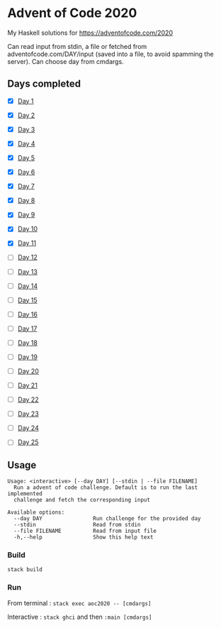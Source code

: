 # Advent of Code 2020 

My Haskell solutions for https://adventofcode.com/2020


Can read input from stdin, a file or fetched from adventofcode.com/DAY/input (saved into a file, to avoid spamming the server).
Can choose day from cmdargs.
  

## Days completed

- [x] [Day 1](https://github.com/morteako/aoc2020/blob/main/src/Day/Day01.hs)
- [x] [Day 2](https://github.com/morteako/aoc2020/blob/main/src/Day/Day02.hs)
- [x] [Day 3](https://github.com/morteako/aoc2020/blob/main/src/Day/Day03.hs)
- [x] [Day 4](https://github.com/morteako/aoc2020/blob/main/src/Day/Day04.hs)
- [x] [Day 5](https://github.com/morteako/aoc2020/blob/main/src/Day/Day05.hs)
- [x] [Day 6](https://github.com/morteako/aoc2020/blob/main/src/Day/Day06.hs)
- [x] [Day 7](https://github.com/morteako/aoc2020/blob/main/src/Day/Day07.hs)
- [x] [Day 8](https://github.com/morteako/aoc2020/blob/main/src/Day/Day08.hs)
- [x] [Day 9](https://github.com/morteako/aoc2020/blob/main/src/Day/Day09.hs)
- [x] [Day 10](https://github.com/morteako/aoc2020/blob/main/src/Day/Day10.hs)
- [x] [Day 11](https://github.com/morteako/aoc2020/blob/main/src/Day/Day11.hs)
- [ ] [Day 12](https://github.com/morteako/aoc2020/blob/main/src/Day/Day12.hs)
- [ ] [Day 13](https://github.com/morteako/aoc2020/blob/main/src/Day/Day13.hs)
- [ ] [Day 14](https://github.com/morteako/aoc2020/blob/main/src/Day/Day14.hs)
- [ ] [Day 15](https://github.com/morteako/aoc2020/blob/main/src/Day/Day15.hs)
- [ ] [Day 16](https://github.com/morteako/aoc2020/blob/main/src/Day/Day16.hs)
- [ ] [Day 17](https://github.com/morteako/aoc2020/blob/main/src/Day/Day17.hs)
- [ ] [Day 18](https://github.com/morteako/aoc2020/blob/main/src/Day/Day18.hs)
- [ ] [Day 19](https://github.com/morteako/aoc2020/blob/main/src/Day/Day19.hs)
- [ ] [Day 20](https://github.com/morteako/aoc2020/blob/main/src/Day/Day20.hs)
- [ ] [Day 21](https://github.com/morteako/aoc2020/blob/main/src/Day/Day21.hs)
- [ ] [Day 22](https://github.com/morteako/aoc2020/blob/main/src/Day/Day22.hs)
- [ ] [Day 23](https://github.com/morteako/aoc2020/blob/main/src/Day/Day23.hs)
- [ ] [Day 24](https://github.com/morteako/aoc2020/blob/main/src/Day/Day24.hs)
- [ ] [Day 25](https://github.com/morteako/aoc2020/blob/main/src/Day/Day25.hs)



## Usage

```
Usage: <interactive> [--day DAY] [--stdin | --file FILENAME]
  Run a advent of code challenge. Default is to run the last implemented
  challenge and fetch the corresponding input

Available options:
  --day DAY                Run challenge for the provided day
  --stdin                  Read from stdin
  --file FILENAME          Read from input file
  -h,--help                Show this help text
```


### Build

`stack build`

### Run

From terminal : `stack exec aoc2020 -- [cmdargs]`

Interactive :  `stack ghci` and then `:main [cmdargs]`

